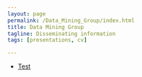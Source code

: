 ```yaml
---
layout: page
permalink: /Data_Mining_Group/index.html
title: Data Mining Group
tagline: Disseminating information
tags: [presentations, cv]

---
```

* [Test](/presentations/IE312)